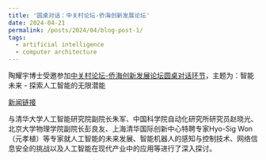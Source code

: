 ```yaml
---
title: '圆桌对话：中关村论坛-侨海创新发展论坛'
date: 2024-04-21
permalink: /posts/2024/04/blog-post-1/
tags:
  - artificial intelligence
  - computer architecture
---
```


陶耀宇博士受邀参加<a href="http://www.bjql.org.cn/html/1//189/190/10720.html">中关村论坛-侨海创新发展论坛圆桌对话环节</a>，主题为：智能未来 - 探索人工智能的无限潜能

<p><a href="http://www.bjql.org.cn/html/1//189/190/10720.html">新闻链接</a></p>

与清华大学人工智能研究院副院长朱军、中国科学院自动化研究所研究员赵晓光、北京大学物理学院副院长彭良友、上海清华国际创新中心特聘专家Hyo-Sig Won（元孝植）等专家就人工智能的未来发展、智能机器人的感知与控制技术、网络信息安全的挑战以及人工智能在现代产业中的应用等进行了深入探讨。

